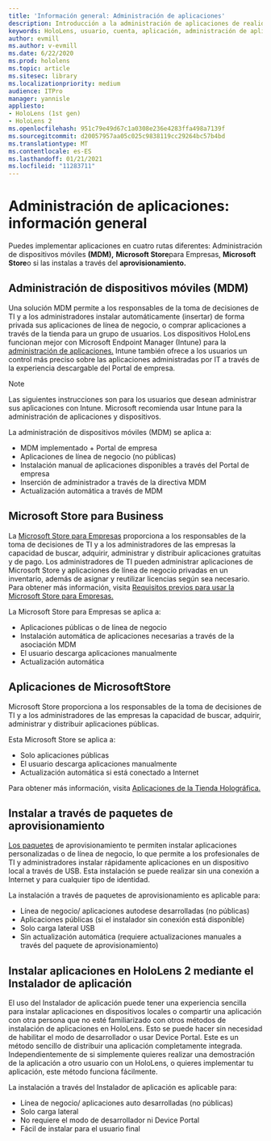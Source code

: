 ```yaml
---
title: 'Información general: Administración de aplicaciones'
description: Introducción a la administración de aplicaciones de realidad mixta con la administración de dispositivos móviles, la Microsoft Store para Empresas y los paquetes de aprovisionamiento.
keywords: HoloLens, usuario, cuenta, aplicación, administración de aplicaciones,
author: evmill
ms.author: v-evmill
ms.date: 6/22/2020
ms.prod: hololens
ms.topic: article
ms.sitesec: library
ms.localizationpriority: medium
audience: ITPro
manager: yannisle
appliesto:
- HoloLens (1st gen)
- HoloLens 2
ms.openlocfilehash: 951c79e49d67c1a0308e236e4283ffa498a7139f
ms.sourcegitcommit: d20057957aa05c025c9838119cc29264bc57b4bd
ms.translationtype: MT
ms.contentlocale: es-ES
ms.lasthandoff: 01/21/2021
ms.locfileid: "11283711"
---
```

# Administración de aplicaciones: información general

Puedes implementar aplicaciones en cuatro rutas diferentes: Administración de dispositivos móviles **(MDM),** **Microsoft Store**para Empresas, **Microsoft Store**o si las instalas a través del **aprovisionamiento.**

## Administración de dispositivos móviles (MDM)

Una solución MDM permite a los responsables de la toma de decisiones de TI y a los administradores instalar automáticamente (insertar) de forma privada sus aplicaciones de línea de negocio, o comprar aplicaciones a través de la tienda para un grupo de usuarios. Los dispositivos HoloLens funcionan mejor con Microsoft Endpoint Manager (Intune) para la [administración de aplicaciones.](app-deploy-intune.md) Intune también ofrece a los usuarios un control más preciso sobre las aplicaciones administradas por IT a través de la experiencia descargable del Portal de empresa.

> [!NOTE]
> Las siguientes instrucciones son para los usuarios que desean administrar sus aplicaciones con Intune. Microsoft recomienda usar Intune para la administración de aplicaciones y dispositivos.

La administración de dispositivos móviles (MDM) se aplica a:

* MDM implementado + Portal de empresa
* Aplicaciones de línea de negocio (no públicas)
* Instalación manual de aplicaciones disponibles a través del Portal de empresa
* Inserción de administrador a través de la directiva MDM
* Actualización automática a través de MDM

## Microsoft Store para Business

La [Microsoft Store para Empresas](app-deploy-store-business.md) proporciona a los responsables de la toma de decisiones de TI y a los administradores de las empresas la capacidad de buscar, adquirir, administrar y distribuir aplicaciones gratuitas y de pago. Los administradores de TI pueden administrar aplicaciones de Microsoft Store y aplicaciones de línea de negocio privadas en un inventario, además de asignar y reutilizar licencias según sea necesario. Para obtener más información, visita [Requisitos previos para usar la Microsoft Store para Empresas.](https://docs.microsoft.com/microsoft-store/prerequisites-microsoft-store-for-business)

La Microsoft Store para Empresas se aplica a:

* Aplicaciones públicas o de línea de negocio
* Instalación automática de aplicaciones necesarias a través de la asociación MDM
* El usuario descarga aplicaciones manualmente
* Actualización automática

## Aplicaciones de MicrosoftStore

Microsoft Store proporciona a los responsables de la toma de decisiones de TI y a los administradores de las empresas la capacidad de buscar, adquirir, administrar y distribuir aplicaciones públicas.

Esta Microsoft Store se aplica a:

* Solo aplicaciones públicas
* El usuario descarga aplicaciones manualmente
* Actualización automática si está conectado a Internet

Para obtener más información, visita [Aplicaciones de la Tienda Holográfica.](https://docs.microsoft.com/hololens/holographic-store-apps)

## Instalar a través de paquetes de aprovisionamiento

[Los paquetes](app-deploy-provisioning-package.md) de aprovisionamiento te permiten instalar aplicaciones personalizadas o de línea de negocio, lo que permite a los profesionales de TI y administradores instalar rápidamente aplicaciones en un dispositivo local a través de USB. Esta instalación se puede realizar sin una conexión a Internet y para cualquier tipo de identidad.

La instalación a través de paquetes de aprovisionamiento es aplicable para:

* Línea de negocio/ aplicaciones autodese desarrolladas (no públicas)
* Aplicaciones públicas (si el instalador sin conexión está disponible)
* Solo carga lateral USB
* Sin actualización automática (requiere actualizaciones manuales a través del paquete de aprovisionamiento)

## Instalar aplicaciones en HoloLens 2 mediante el Instalador de aplicación

El [](app-deploy-app-installer.md) uso del Instalador de aplicación puede tener una experiencia sencilla para instalar aplicaciones en dispositivos locales o compartir una aplicación con otra persona que no esté familiarizado con otros métodos de instalación de aplicaciones en HoloLens. Esto se puede hacer sin necesidad de habilitar el modo de desarrollador o usar Device Portal. Este es un método sencillo de distribuir una aplicación completamente integrada. Independientemente de si simplemente quieres realizar una demostración de la aplicación a otro usuario con un HoloLens, o quieres implementar tu aplicación, este método funciona fácilmente.

La instalación a través del Instalador de aplicación es aplicable para:

* Línea de negocio/ aplicaciones auto desarrolladas (no públicas)
* Solo carga lateral
* No requiere el modo de desarrollador ni Device Portal
* Fácil de instalar para el usuario final
